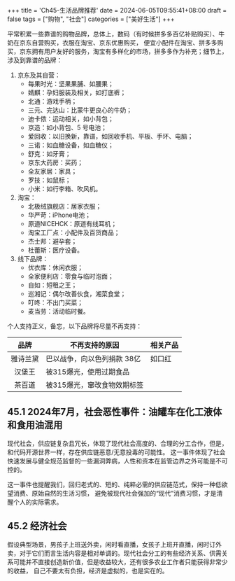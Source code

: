 +++
title = 'Ch45-生活品牌推荐'
date = 2024-06-05T09:55:41+08:00
draft = false
tags = ["购物", "社会"]
categories = ["美好生活"]
+++

平常积累一些靠谱的购物品牌，总体上，数码（有时候拼多多百亿补贴购买）、牛奶在京东自营购买，衣服在淘宝、京东优惠购买，
便宜小配件在淘宝、拼多多购买，京东拥有用户友好的服务，淘宝有多样化的市场，拼多多作为补充；细节上，涉及到靠谱的品牌：

1. 京东及其自营：
    * 每果时光：坚果果脯、如腰果；
    * 婧麒：孕妇服装及相关，如打底裤；
    * 北通：游戏手柄；
    * 三元、完达山：比蒙牛更良心的牛奶；
    * 迪卡侬：运动相关，如小背包；
    * 京造：如小背包、5 号电池；
    * 爱回收：以旧换新，靠谱，如回收手机、平板、手环、电脑；
    * 三诺：如血糖设备，如血糖仪；
    * 舒克：如牙膏；
    * 京东大药房：买药；
    * 全友家居：家具；
    * 罗技：如鼠标；
    * 小米：如行李箱、吹风机。
2. 淘宝：
    * 北极绒旗舰店：居家衣服；
    * 华严苛：iPhone电池；
    * 原道NICEHCK：原道有线耳机；
    * 淘宝工厂点：小配件及百货商品；
    * 杰士邦：避孕套；
    * 杜蕾斯：医疗设备。
3. 线下品牌：
    * 优衣库：休闲衣服；
    * 全家便利店：零食与临时泡面；
    * 自如：短租之王；
    * 巡湘记：偶尔改善伙食，湘菜食堂；
    * 叮咚：不出门买菜；
    * 麦当劳：活动临时餐。

个人支持正义，备忘，以下品牌将尽量不再支持：

| 品牌 | 不再支持的原因 | 相关产品 |
| :-: | --- | --- |
| 雅诗兰黛 | 巴以战争，向以色列捐款 38亿 | 如口红 |
| 汉堡王 | 被315爆光，使用过期食品 | |
| 茶百道 | 被315爆光，窜改食物效期标签 | |

## 45.1 2024年7月，社会恶性事件：油罐车在化工液体和食用油混用

现代社会，供应链复杂且冗长，体现了现代社会高度的、合理的分工合作，但是，和代码开源世界一样，存在供应链恶意/无意投毒的可能性。
这一事件体现了社会快速发展与健全规范监督的一些漏洞弊病，人性和资本在监管边界之外可能是不可控的。

这一事件也提醒我们，回归老式的、短的、纯粹必需的供应链范式，保持一种低欲望消费、原始自然的生活习惯，
避免被现代社会强加的“现代”消费习惯，才是清醒个人的实际需求。

## 45.2 经济社会

假设典型场景，男孩子上班送外卖，闲时看直播，女孩子上班开直播，闲时订外卖，对于它们而言生活内容是相对单调的。现代社会分工的有些经济关系、供需关系可能并不直接创造新价值，但是收益较大，还有很多农业工作者只能获得非常少的收益，
自己不要太有负担，经济是虚拟的，也是实在的。
